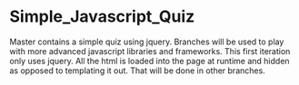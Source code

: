 Simple_Javascript_Quiz
======================

Master contains a simple quiz using jquery.  Branches will be used to play with more advanced javascript libraries and frameworks.  This first iteration only uses jquery.  All the html is loaded into the page at runtime and hidden as opposed to templating it out.  That will be done in other branches.
